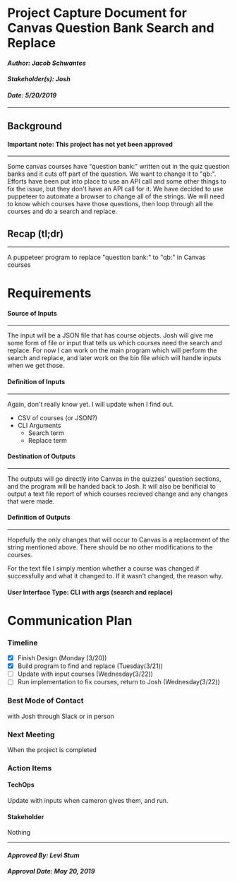 # Project Capture Document for Canvas Question Bank Search and Replace
#### *Author: Jacob Schwantes*
#### *Stakeholder(s): Josh*
#### *Date: 5/20/2019*

---

## Background
#### Important note: This project has not yet been approved
---
Some canvas courses have "question bank:" written out in the quiz question banks and it cuts off part of the question. We want to change it to "qb:". Efforts have been put into place to use an API call and some other things to fix the issue, but they don't have an API call for it. We have decided to use puppeteer to automate a browser to change all of the strings. We will need to know which courses have those questions, then loop through all the courses and do a search and replace.

## Recap (tl;dr)
-----
A puppeteer program to replace "question bank:" to "qb:" in Canvas courses
# Requirements
#### Source of Inputs
-----
The input will be a JSON file that has course objects. Josh will give me some form of file or input that tells us which courses need the search and replace. For now I can work on the main program which will perform the search and replace, and later work on the bin file which will handle inputs when we get those.

#### Definition of Inputs
---
Again, don't really know yet. I will update when I find out.
 - CSV of courses (or JSON?)
 - CLI Arguments
   -  Search term
   - Replace term

#### Destination of Outputs
---
The outputs will go directly into Canvas in the quizzes' question sections, and the program will be handed back to Josh. It will also be benificial to output a text file report of which courses recieved change and any changes that were made.

#### Definition of Outputs
---
Hopefully the only changes that will occur to Canvas is a replacement of the string mentioned above. There should be no other modifications to the courses.

For the text file I simply mention whether a course was changed if successfully and what it changed to. If it wasn't changed, the reason why.
<!-- #### General Requirements -->

#### User Interface Type: CLI with args (search and replace)

# Communication Plan

### Timeline
- [x] Finish Design (Monday (3/20))
- [x] Build program to find and replace (Tuesday(3/21))
- [ ] Update with input courses (Wednesday(3/22))
- [ ] Run implementation to fix courses, return to Josh (Wednesday(3/22))

### Best Mode of Contact
with Josh through Slack or in person

### Next Meeting
When the project is completed

### Action Items

#### TechOps
Update with inputs when cameron gives them, and run.

#### Stakeholder
Nothing

-----

#### *Approved By: Levi Stum*
#### *Approval Date: May 20, 2019*